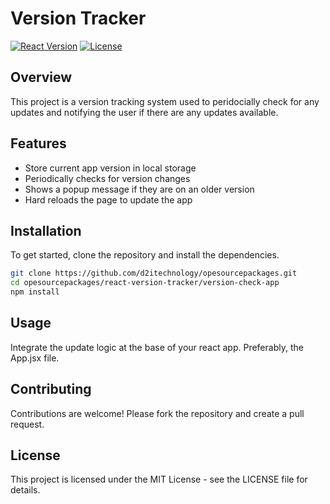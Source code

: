 # Version Tracker

[![React Version](https://img.shields.io/badge/React-%5E17.0.2-blue)](https://reactjs.org/)
[![License](https://img.shields.io/badge/license-MIT-green)](LICENSE)

## Overview

This project is a version tracking system used to peridocially check for any updates and notifying the user if there are any updates available.

## Features

- Store current app version in local storage
- Periodically checks for version changes
- Shows a popup message if they are on an older version
- Hard reloads the page to update the app

## Installation

To get started, clone the repository and install the dependencies.

```bash
git clone https://github.com/d2itechnology/opesourcepackages.git
cd opesourcepackages/react-version-tracker/version-check-app
npm install
```

## Usage

Integrate the update logic at the base of your react app. Preferably, the App.jsx file.

## Contributing

Contributions are welcome! Please fork the repository and create a pull request.

## License

This project is licensed under the MIT License - see the LICENSE file for details.
